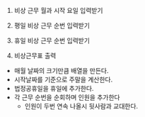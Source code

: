 1. 비상 근무 월과 시작 요일 입력받기

2. 평일 비상 근무 순번 입력받기

3. 휴일 비상 근무 순번 입력받기

4. 비상근무표 출력

- 매월 날짜의 크기만큼 배열을 만든다.
- 시작날짜를 기준으로 주말을 계산한다.
- 법정공휴일을 휴일에 추가한다.
- 각 근무 순번을 순회하며 인원을 추가한다
  - 인원이 두번 연속 나올시 뒷사람과 교대한다.
